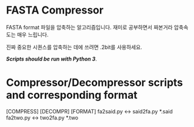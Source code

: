 # FASTA Compressor

FASTA format 파일을 압축하는 알고리즘입니다. 재미로 공부하면서 짜본거라 압축속도는 매우 느립니다.

진짜 중요한 시퀀스를 압축하는 데에 쓰려면 .2bit를 사용하세요.

***Scripts should be run with Python 3***. 


# Compressor/Decompressor scripts and corresponding format

[COMPRESS]           [DECOMPR]         [FORMAT]
fa2said.py    <->    said2fa.py        *.said
fa2two.py     <->    two2fa.py         *.two
